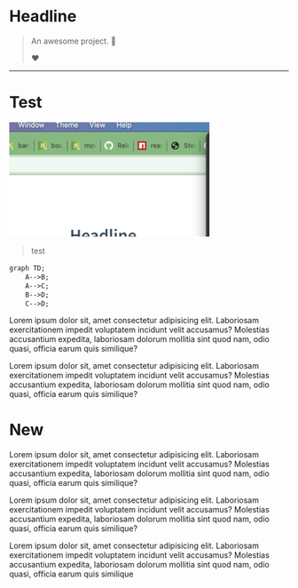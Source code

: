 # Headline

> An awesome project. :100:
> 
> ❤️

---

# Test

<img src="assets/2022-04-11-04-38-27-image.png" title="" alt="" width="361">

> test



```mermaid
graph TD;
    A-->B;
    A-->C;
    B-->D;
    C-->D;
```



Lorem ipsum dolor sit, amet consectetur adipisicing elit. Laboriosam exercitationem impedit voluptatem incidunt velit accusamus? Molestias accusantium expedita, laboriosam dolorum mollitia sint quod nam, odio quasi, officia earum quis similique?

  Lorem ipsum dolor sit, amet consectetur adipisicing elit. Laboriosam exercitationem impedit voluptatem incidunt velit accusamus? Molestias accusantium expedita, laboriosam dolorum mollitia sint quod nam, odio quasi, officia earum quis similique?

# New

  Lorem ipsum dolor sit, amet consectetur adipisicing elit. Laboriosam exercitationem impedit voluptatem incidunt velit accusamus? Molestias accusantium expedita, laboriosam dolorum mollitia sint quod nam, odio quasi, officia earum quis similique?

  Lorem ipsum dolor sit, amet consectetur adipisicing elit. Laboriosam exercitationem impedit voluptatem incidunt velit accusamus? Molestias accusantium expedita, laboriosam dolorum mollitia sint quod nam, odio quasi, officia earum quis similique?

  Lorem ipsum dolor sit, amet consectetur adipisicing elit. Laboriosam exercitationem impedit voluptatem incidunt velit accusamus? Molestias accusantium expedita, laboriosam dolorum mollitia sint quod nam, odio quasi, officia earum quis similique
